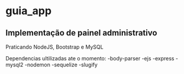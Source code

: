 # guia_app
<h2> Implementação de painel administrativo </h2>

Praticando NodeJS, Bootstrap e MySQL

Dependencias ultilizadas ate o momento: 
-body-parser
-ejs
-express
-mysql2
-nodemon
-sequelize
-slugify
